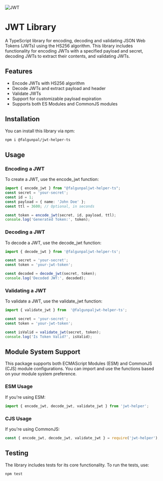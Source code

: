 ![JWT](https://ik.imagekit.io/ably/ghost/prod/2019/05/Screenshot-2019-05-14-at-13.53.46.png?tr=w-1728,q-50)

# JWT Library

A TypeScript library for encoding, decoding and validating JSON Web Tokens (JWTs) using the HS256 algorithm. This library includes functionality for encoding JWTs with a specified payload and secret, decoding JWTs to extract their contents, and validating JWTs.

## Features

- Encode JWTs with HS256 algorithm
- Decode JWTs and extract payload and header
- Validate JWTs
- Support for customizable payload expiration
- Supports both ES Modules and CommonJS modules


## Installation
You can install this library via npm:

```bash
npm i @falgunpal/jwt-helper-ts
```

## Usage
### Encoding a JWT
To create a JWT, use the encode_jwt function:
```ts
import { encode_jwt } from "@falgunpaljwt-helper-ts";
const secret = 'your-secret';
const id = 1;
const payload = { name: 'John Doe' };
const ttl = 3600; // Optional, in seconds

const token = encode_jwt(secret, id, payload, ttl);
console.log('Generated Token:', token);
```

### Decoding a JWT

To decode a JWT, use the decode_jwt function:
```ts
import { decode_jwt } from '@falgunpaljwt-helper-ts';

const secret = 'your-secret';
const token = 'your-jwt-token';

const decoded = decode_jwt(secret, token);
console.log('Decoded JWT:', decoded);
```
### Validating a JWT
To validate a JWT, use the validate_jwt function:
```ts
import { validate_jwt } from  '@falgunpaljwt-helper-ts';

const secret = 'your-secret';
const token = 'your-jwt-token';

const isValid = validate_jwt(secret, token);
console.log('Is Token Valid?', isValid);
```

## Module System Support
This package supports both ECMAScript Modules (ESM) and CommonJS (CJS) module configurations. You can import and use the functions based on your module system preference.

### ESM Usage
If you're using ESM:
``` ts
import { encode_jwt, decode_jwt, validate_jwt } from 'jwt-helper';
```

### CJS Usage
If you're using CommonJS:
```ts
const { encode_jwt, decode_jwt, validate_jwt } = require('jwt-helper');
```
## Testing
The library includes tests for its core functionality. To run the tests, use:
```bash
npm test
```

